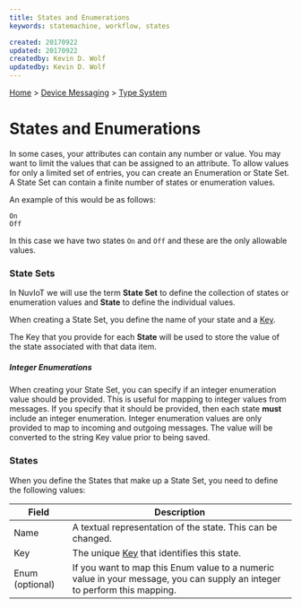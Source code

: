 ```yaml
---
title: States and Enumerations
keywords: statemachine, workflow, states

created: 20170922
updated: 20170922
createdby: Kevin D. Wolf
updatedby: Kevin D. Wolf
---
```

[Home](../../Index.md) > [Device Messaging](../Index.md) > [Type System](Index.md)

# States and Enumerations

In some cases, your attributes can contain any number or value.  You may want to limit the values that can be assigned to an attribute.  To allow values for only a limited set of entries, you can create an Enumeration or State Set.  A State Set can contain a finite number of states or enumeration values.

An example of this would be as follows:

```
On
Off
```

In this case we have two states ```On``` and ```Off``` and these are the only allowable values.

### State Sets
In NuvIoT we will use the term **State Set** to define the collection of states or enumeration values and **State** to define the individual values.

When creating a State Set, you define the name of your state and a [Key](../../Topics/Keys.md).

The Key that you provide for each **State** will be used to store the value of the state associated with that data item.

##### Integer Enumerations
When creating your State Set, you can specify if an integer enumeration value should be provided.  This is useful for mapping to integer values from messages.  If you specify that it should be provided, then each state **must** include an integer enumeration.  Integer enumeration
values are only provided to map to incoming and outgoing messages.  The value will be converted to the string Key value prior to being saved.

### States
When you define the States that make up a State Set, you need to define the following values:


| Field           | Description |
| --------------- | ----------  |
| Name            | A textual representation of the state.  This can be changed. |
| Key             | The unique [Key](../../Topics/Keys.md) that identifies this state. |
| Enum (optional) | If you want to map this Enum value to a numeric value in your message, you can supply an integer to perform this mapping. |

